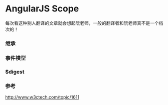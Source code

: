 # AngularJS Scope
每次看这种别人翻译的文章就会想起阮老师，一般的翻译者和阮老师真不是一个档次的！

### 继承

### 事件模型

### $digest

###  参考
http://www.w3ctech.com/topic/1611
